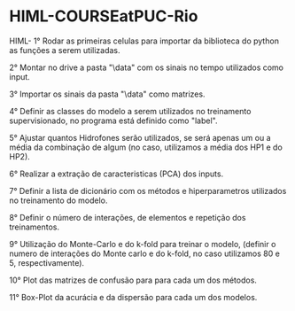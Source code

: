 # HIML-COURSEatPUC-Rio
HIML-
1° Rodar as primeiras celulas para importar da biblioteca do python as funções a serem utilizadas. 

2° Montar no drive a pasta "\data" com os sinais no tempo utilizados como input.

3° Importar os sinais da pasta "\data" como matrizes.

4° Definir as classes do modelo a serem utilizados no treinamento supervisionado, no programa está definido como "label".

5° Ajustar quantos Hidrofones serão utilizados, se será apenas um ou a média da combinação de algum (no caso, utilizamos a média dos HP1  e do HP2).

6° Realizar a extração de caracteristicas (PCA) dos inputs.

7° Definir a lista de dicionário com os métodos e hiperparametros utilizados no treinamento do modelo.

8° Definir o número de interações, de elementos e repetição dos treinamentos.

9° Utilização do Monte-Carlo e do k-fold para treinar o modelo, (definir o numero de interações do Monte carlo e do k-fold, no caso utilizamos 80 e 5, respectivamente).

10° Plot das matrizes de confusão para para cada um dos métodos.

11° Box-Plot da acurácia e da dispersão para cada um dos modelos.

